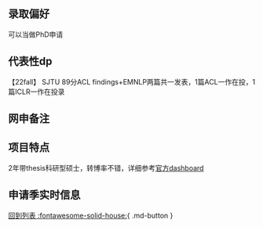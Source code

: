 ## 录取偏好
可以当做PhD申请
## 代表性dp
【22fall】 SJTU 89分ACL findings+EMNLP两篇共一发表，1篇ACL一作在投，1篇ICLR一作在投录

## 网申备注

## 项目特点
2年带thesis科研型硕士，转博率不错，详细参考[官方dashboard](https://www.cmu.edu/career/outcomes/post-grad-dashboard.html)
## 申请季实时信息

[回到列表 :fontawesome-solid-house:](选校梯度.md){ .md-button }

